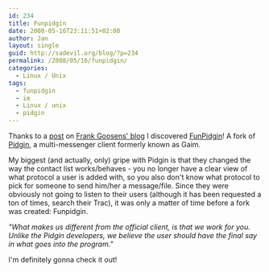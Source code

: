 ```yaml
---
id: 234
title: Funpidgin
date: 2008-05-16T23:11:51+02:00
author: Jan
layout: single
guid: http://sadevil.org/blog/?p=234
permalink: /2008/05/16/funpidgin/
categories:
  - Linux / Unix
tags:
  - funpidgin
  - im
  - Linux / unix
  - pidgin
---
```

Thanks to a <a href="http://blog.futtta.be/2008/05/16/linux-distros-en-ssh-bugs-in-beeld/" target="_blank">post</a> on <a href="http://blog.futtta.be" target="_blank">Frank Goosens' blog</a> I discovered <a href="http://funpidgin.sf.net" target="_blank">FunPidgin</a>! A fork of <a href="http://www.pidgin.im" target="_blank">Pidgin</a>, a multi-messenger client formerly known as Gaim.

My biggest (and actually, only) gripe with Pidgin is that they changed the way the contact list works/behaves - you no longer have a clear view of what protocol a user is added with, so you also don't know what protocol to pick for someone to send him/her a message/file. Since they were obviously not going to listen to their users (although it has been requested a ton of times, search their Trac), it was only a matter of time before a fork was created: Funpidgin.

_"What makes us different from the official client, is that we work for you. Unlike the Pidgin developers, we believe the user should have the final say in what goes into the program."_

I'm definitely gonna check it out!